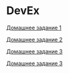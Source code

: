 # DevEx

[Домашнее задание 1](hw_1.md)

[Домашнее задание 2](hw_2.md)

[Домашнее задание 3](hw_3.md)

[Домашнее задание 3](hw_4.md)